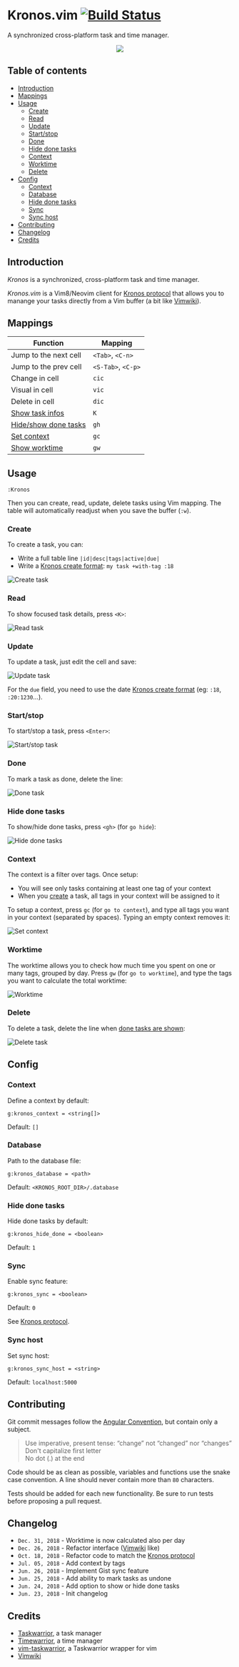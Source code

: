 # Kronos.vim [![Build Status](https://travis-ci.org/kronos-io/kronos.vim.svg?branch=master)](https://travis-ci.org/kronos-io/kronos.vim)
A synchronized cross-platform task and time manager.

<p align="center">
  <img src="https://user-images.githubusercontent.com/10437171/50441115-77205f80-08f9-11e9-97d4-b7b64741d8f2.png"></img>
</p>

## Table of contents

  * [Introduction](#introduction)
  * [Mappings](#mappings)
  * [Usage](#usage)
    * [Create](#create)
    * [Read](#read)
    * [Update](#update)
    * [Start/stop](#startstop)
    * [Done](#done)
    * [Hide done tasks](#hide-done-tasks)
    * [Context](#context)
    * [Worktime](#worktime)
    * [Delete](#delete)
  * [Config](#config)
    * [Context](#context-1)
    * [Database](#database)
    * [Hide done tasks](#hide-done-tasks-1)
    * [Sync](#sync)
    * [Sync host](#sync-host)
  * [Contributing](#contributing)
  * [Changelog](#changelog)
  * [Credits](#credits)

## Introduction

*Kronos* is a synchronized, cross-platform task and time manager.

*Kronos.vim* is a Vim8/Neovim client for [Kronos
protocol](https://github.com/kronos-io/kronos) that allows you to manange your
tasks directly from a Vim buffer (a bit like
[Vimwiki](https://github.com/vimwiki/vimwiki)).

## Mappings

| Function | Mapping |
| --- | --- |
| Jump to the next cell | `<Tab>`, `<C-n>` |
| Jump to the prev cell | `<S-Tab>`, `<C-p>` |
| Change in cell | `cic` |
| Visual in cell | `vic` |
| Delete in cell | `dic` |
| [Show task infos](#read) | `K` |
| [Hide/show done tasks](#hide-done-tasks) | `gh` |
| [Set context](#context) | `gc` |
| [Show worktime](#worktime) | `gw` |

## Usage

```vim
:Kronos
```

Then you can create, read, update, delete tasks using Vim mapping. The table
will automatically readjust when you save the buffer (`:w`).

### Create

To create a task, you can:

- Write a full table line `|id|desc|tags|active|due|`
- Write a [Kronos create format](https://github.com/kronos-io/kronos#create):
  `my task +with-tag :18`

![Create
task](https://user-images.githubusercontent.com/10437171/50438709-61a63800-08ef-11e9-8f49-aa02b6da7f3b.gif)

### Read

To show focused task details, press `<K>`:

![Read
task](https://user-images.githubusercontent.com/10437171/50438871-2f490a80-08f0-11e9-9ef9-a016a898947d.gif)

### Update

To update a task, just edit the cell and save:

![Update
task](https://user-images.githubusercontent.com/10437171/50439213-7e436f80-08f1-11e9-8180-965d52ab7d52.gif)

For the `due` field, you need to use the date [Kronos create
format](https://github.com/kronos-io/kronos#create) (eg: `:18`, `:20:1230`...).

### Start/stop

To start/stop a task, press `<Enter>`:

![Start/stop
task](https://user-images.githubusercontent.com/10437171/50439087-fcebdd00-08f0-11e9-8853-54639eaa2146.gif)

### Done

To mark a task as done, delete the line:

![Done
task](https://user-images.githubusercontent.com/10437171/50439278-c367a180-08f1-11e9-9729-86554b116479.gif)

### Hide done tasks

To show/hide done tasks, press `<gh>` (for `go hide`):

![Hide done
tasks](https://user-images.githubusercontent.com/10437171/50440820-278d6400-08f8-11e9-890c-b68d83f0f0fc.gif)

### Context

The context is a filter over tags. Once setup:

- You will see only tasks containing at least one tag of your context
- When you [create](#create) a task, all tags in your context will be assigned
  to it

To setup a context, press `gc` (for `go to context`), and type all tags you
want in your context (separated by spaces). Typing an empty context removes it:

![Set
context](https://user-images.githubusercontent.com/10437171/50439628-09713500-08f3-11e9-88e0-a5ed72c9134e.gif)

### Worktime

The worktime allows you to check how much time you spent on one or many tags,
grouped by day. Press `gw` (for `go to worktime`), and type the tags you want
to calculate the total worktime:

![Worktime](https://user-images.githubusercontent.com/10437171/50560067-2182f300-0cfd-11e9-95bc-6b3ce1f23535.gif)

### Delete

To delete a task, delete the line when [done tasks are
shown](#hide-done-tasks):

![Delete
task](https://user-images.githubusercontent.com/10437171/50439349-0295f280-08f2-11e9-8c26-e9f67698c59c.gif)

## Config
### Context

Define a context by default:

```vim
g:kronos_context = <string[]>
```

Default: `[]`

### Database

Path to the database file:

```vim
g:kronos_database = <path>
```

Default: `<KRONOS_ROOT_DIR>/.database`

### Hide done tasks

Hide done tasks by default:

```vim
g:kronos_hide_done = <boolean>
```

Default: `1`

### Sync

Enable sync feature:

```vim
g:kronos_sync = <boolean>
```

Default: `0`

See [Kronos protocol](https://github.com/kronos-io/kronos#enable-sync).

### Sync host

Set sync host:

```vim
g:kronos_sync_host = <string>
```

Default: `localhost:5000`

## Contributing

Git commit messages follow the [Angular
Convention](https://gist.github.com/stephenparish/9941e89d80e2bc58a153), but
contain only a subject.

  > Use imperative, present tense: “change” not “changed” nor
  > “changes”<br>Don't capitalize first letter<br>No dot (.) at the end

Code should be as clean as possible, variables and functions use the snake case
convention. A line should never contain more than `80` characters.

Tests should be added for each new functionality. Be sure to run tests before
proposing a pull request.

## Changelog

- `Dec. 31, 2018` - Worktime is now calculated also per day
- `Dec. 26, 2018` - Refactor interface
  ([Vimwiki](https://github.com/vimwiki/vimwiki) like)
- `Oct. 18, 2018` - Refactor code to match the [Kronos
  protocol](https://github.com/kronos-io/kronos)
- `Jul. 05, 2018` - Add context by tags
- `Jun. 26, 2018` - Implement Gist sync feature
- `Jun. 25, 2018` - Add ability to mark tasks as undone
- `Jun. 24, 2018` - Add option to show or hide done tasks
- `Jun. 23, 2018` - Init changelog

## Credits

- [Taskwarrior](https://taskwarrior.org), a task manager
- [Timewarrior](https://taskwarrior.org/docs/timewarrior), a time manager
- [vim-taskwarrior](https://github.com/blindFS/vim-taskwarrior), a
  Taskwarrior wrapper for vim
- [Vimwiki](https://github.com/vimwiki/vimwiki)
